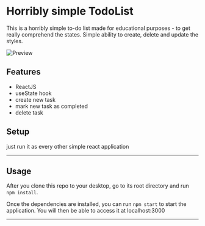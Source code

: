 Horribly simple TodoList
============


This is a horribly simple to-do list made for educational purposes - to get really comprehend the states. Simple ability to create, delete and update the styles.

![Preview](https://i.ibb.co/9gYtrWF/todolist.png)

## Features
- ReactJS
- useState hook
- create new task
- mark new task as completed
- delete task


## Setup

just run it as every other simple react application

---

## Usage
After you clone this repo to your desktop, go to its root directory and run `npm install`.

Once the dependencies are installed, you can run  `npm start` to start the application. You will then be able to access it at localhost:3000

---
